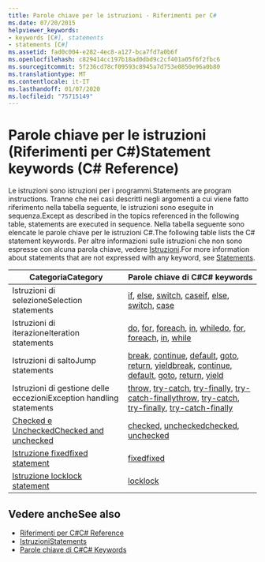 ```yaml
---
title: Parole chiave per le istruzioni - Riferimenti per C#
ms.date: 07/20/2015
helpviewer_keywords:
- keywords [C#], statements
- statements [C#]
ms.assetid: fad0c004-e282-4ec8-a127-bca7fd7a0b6f
ms.openlocfilehash: c829414cc197b18ad0dbd9c2cf401a05f6f2fbc6
ms.sourcegitcommit: 5f236cd78cf09593c8945a7d753e0850e96a0b80
ms.translationtype: MT
ms.contentlocale: it-IT
ms.lasthandoff: 01/07/2020
ms.locfileid: "75715149"
---
```

# <a name="statement-keywords-c-reference"></a><span data-ttu-id="ef78e-102">Parole chiave per le istruzioni (Riferimenti per C#)</span><span class="sxs-lookup"><span data-stu-id="ef78e-102">Statement keywords (C# Reference)</span></span>

<span data-ttu-id="ef78e-103">Le istruzioni sono istruzioni per i programmi.</span><span class="sxs-lookup"><span data-stu-id="ef78e-103">Statements are program instructions.</span></span> <span data-ttu-id="ef78e-104">Tranne che nei casi descritti negli argomenti a cui viene fatto riferimento nella tabella seguente, le istruzioni sono eseguite in sequenza.</span><span class="sxs-lookup"><span data-stu-id="ef78e-104">Except as described in the topics referenced in the following table, statements are executed in sequence.</span></span> <span data-ttu-id="ef78e-105">Nella tabella seguente sono elencate le parole chiave per le istruzioni C#.</span><span class="sxs-lookup"><span data-stu-id="ef78e-105">The following table lists the C# statement keywords.</span></span> <span data-ttu-id="ef78e-106">Per altre informazioni sulle istruzioni che non sono espresse con alcuna parola chiave, vedere [Istruzioni](../../programming-guide/statements-expressions-operators/statements.md).</span><span class="sxs-lookup"><span data-stu-id="ef78e-106">For more information about statements that are not expressed with any keyword, see [Statements](../../programming-guide/statements-expressions-operators/statements.md).</span></span>

|<span data-ttu-id="ef78e-107">Categoria</span><span class="sxs-lookup"><span data-stu-id="ef78e-107">Category</span></span>|<span data-ttu-id="ef78e-108">Parole chiave di C#</span><span class="sxs-lookup"><span data-stu-id="ef78e-108">C# keywords</span></span>|
|--------------|------------------|
|<span data-ttu-id="ef78e-109">Istruzioni di selezione</span><span class="sxs-lookup"><span data-stu-id="ef78e-109">Selection statements</span></span>|<span data-ttu-id="ef78e-110">[if](if-else.md), [else](if-else.md), [switch](switch.md), [case](switch.md)</span><span class="sxs-lookup"><span data-stu-id="ef78e-110">[if](if-else.md), [else](if-else.md), [switch](switch.md), [case](switch.md)</span></span>|
|<span data-ttu-id="ef78e-111">Istruzioni di iterazione</span><span class="sxs-lookup"><span data-stu-id="ef78e-111">Iteration statements</span></span>|<span data-ttu-id="ef78e-112">[do](do.md), [for](for.md), [foreach](foreach-in.md), [in](foreach-in.md), [while](while.md)</span><span class="sxs-lookup"><span data-stu-id="ef78e-112">[do](do.md), [for](for.md), [foreach](foreach-in.md), [in](foreach-in.md), [while](while.md)</span></span>|
|<span data-ttu-id="ef78e-113">Istruzioni di salto</span><span class="sxs-lookup"><span data-stu-id="ef78e-113">Jump statements</span></span>|<span data-ttu-id="ef78e-114">[break](break.md), [continue](continue.md), [default](switch.md), [goto](goto.md), [return](return.md), [yield](yield.md)</span><span class="sxs-lookup"><span data-stu-id="ef78e-114">[break](break.md), [continue](continue.md), [default](switch.md), [goto](goto.md), [return](return.md), [yield](yield.md)</span></span>|
|<span data-ttu-id="ef78e-115">Istruzioni di gestione delle eccezioni</span><span class="sxs-lookup"><span data-stu-id="ef78e-115">Exception handling statements</span></span>|<span data-ttu-id="ef78e-116">[throw](throw.md), [try-catch](try-catch.md), [try-finally](try-finally.md), [try-catch-finally](try-catch-finally.md)</span><span class="sxs-lookup"><span data-stu-id="ef78e-116">[throw](throw.md), [try-catch](try-catch.md), [try-finally](try-finally.md), [try-catch-finally](try-catch-finally.md)</span></span>|
|[<span data-ttu-id="ef78e-117">Checked e Unchecked</span><span class="sxs-lookup"><span data-stu-id="ef78e-117">Checked and unchecked</span></span>](checked-and-unchecked.md)|<span data-ttu-id="ef78e-118">[checked](checked.md), [unchecked](unchecked.md)</span><span class="sxs-lookup"><span data-stu-id="ef78e-118">[checked](checked.md), [unchecked](unchecked.md)</span></span>|
[<span data-ttu-id="ef78e-119">Istruzione fixed</span><span class="sxs-lookup"><span data-stu-id="ef78e-119">fixed statement</span></span>](fixed-statement.md)|[<span data-ttu-id="ef78e-120">fixed</span><span class="sxs-lookup"><span data-stu-id="ef78e-120">fixed</span></span>](fixed-statement.md)|
|[<span data-ttu-id="ef78e-121">Istruzione lock</span><span class="sxs-lookup"><span data-stu-id="ef78e-121">lock statement</span></span>](lock-statement.md)|[<span data-ttu-id="ef78e-122">lock</span><span class="sxs-lookup"><span data-stu-id="ef78e-122">lock</span></span>](lock-statement.md)|

## <a name="see-also"></a><span data-ttu-id="ef78e-123">Vedere anche</span><span class="sxs-lookup"><span data-stu-id="ef78e-123">See also</span></span>

- [<span data-ttu-id="ef78e-124">Riferimenti per C#</span><span class="sxs-lookup"><span data-stu-id="ef78e-124">C# Reference</span></span>](../index.md)
- [<span data-ttu-id="ef78e-125">Istruzioni</span><span class="sxs-lookup"><span data-stu-id="ef78e-125">Statements</span></span>](../../programming-guide/statements-expressions-operators/statements.md)
- [<span data-ttu-id="ef78e-126">Parole chiave di C#</span><span class="sxs-lookup"><span data-stu-id="ef78e-126">C# Keywords</span></span>](index.md)
